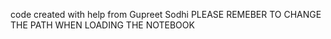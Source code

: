 code created with help from Gupreet Sodhi PLEASE REMEBER TO CHANGE THE PATH WHEN LOADING THE NOTEBOOK

